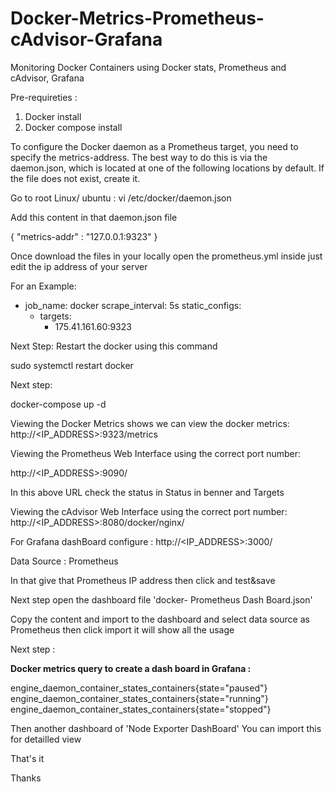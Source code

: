 # Docker-Metrics-Prometheus-cAdvisor-Grafana
Monitoring Docker Containers using Docker stats, Prometheus and cAdvisor, Grafana

Pre-requireties :

1) Docker install  
2) Docker compose install

To configure the Docker daemon as a Prometheus target, you need to specify the metrics-address. The best way to do this is via the daemon.json, which is located at one of the following locations by default. If the file does not exist, create it.

Go to root
Linux/ ubuntu : vi /etc/docker/daemon.json

Add this content in that daemon.json file 

{
  "metrics-addr" : "127.0.0.1:9323"
}

Once download the files in your locally open the prometheus.yml inside just edit the ip address of your server 

For an Example:

- job_name: docker
    scrape_interval: 5s
    static_configs:
    - targets:
      - 175.41.161.60:9323
     
Next Step: Restart the docker using this command 

sudo systemctl restart docker

Next step:

docker-compose up -d

Viewing the Docker Metrics shows we can view the docker metrics:
http://<IP_ADDRESS>:9323/metrics


Viewing the Prometheus Web Interface using the correct port number:

http://<IP_ADDRESS>:9090/

In this above URL check the status in Status in benner and Targets

Viewing the cAdvisor Web Interface using the correct port number:                           http://<IP_ADDRESS>:8080/docker/nginx/

For Grafana dashBoard configure :
http://<IP_ADDRESS>:3000/

Data Source : Prometheus 

In that give that Prometheus IP address then click and test&save 

Next step open the dashboard file 'docker- Prometheus Dash Board.json'

Copy the content and import to the dashboard and select data source as Prometheus then click import it will show all the usage 

Next step :

**Docker metrics query to create a dash board in Grafana :**

engine_daemon_container_states_containers{state="paused"} 
engine_daemon_container_states_containers{state="running"} 
engine_daemon_container_states_containers{state="stopped"} 

Then another dashboard of 'Node Exporter DashBoard'
You can import this for detailled view 

That's it 

Thanks 
